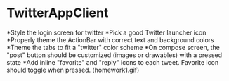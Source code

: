 TwitterAppClient
================

*Style the login screen for twitter
*Pick a good Twitter launcher icon
*Properly theme the ActionBar with correct text and background colors
*Theme the tabs to fit a "twitter" color scheme
*On compose screen, the "post" button should be customized (images or drawables) with a pressed state
*Add inline "favorite" and "reply" icons to each tweet. Favorite icon should toggle when pressed.
(homework1.gif)

